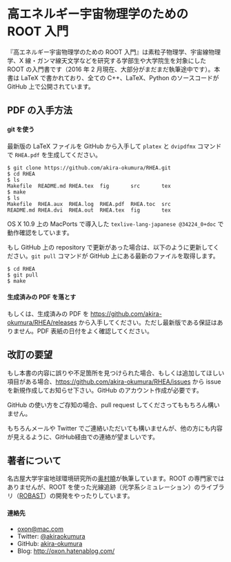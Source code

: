 # 高エネルギー宇宙物理学のための ROOT 入門

『高エネルギー宇宙物理学のための ROOT 入門』は素粒子物理学、宇宙線物理学、X 線・ガンマ線天文学などを研究する学部生や大学院生を対象にした ROOT の入門書です（2016 年 2 月現在、大部分がまだまだ執筆途中です）。本書は LaTeX で書かれており、全ての C++、LaTeX、Python のソースコードが GitHub 上で公開されています。

## PDF の入手方法

#### git を使う
最新版の LaTeX ファイルを GitHub から入手して `platex` と `dvipdfmx` コマンドで `RHEA.pdf` を生成してください。

```
$ git clone https://github.com/akira-okumura/RHEA.git
$ cd RHEA
$ ls
Makefile  README.md RHEA.tex  fig       src       tex
$ make
$ ls
Makefile  RHEA.aux  RHEA.log  RHEA.pdf  RHEA.toc  src
README.md RHEA.dvi  RHEA.out  RHEA.tex  fig       tex
```

OS X 10.9 上の MacPorts で導入した `texlive-lang-japanese @34224_0+doc` で動作確認をしています。

もし GitHub 上の repository で更新があった場合は、以下のように更新してください。`git pull` コマンドが GitHub 上にある最新のファイルを取得します。

```
$ cd RHEA
$ git pull
$ make
```

#### 生成済みの PDF を落とす

もしくは、生成済みの PDF を https://github.com/akira-okumura/RHEA/releases から入手してください。ただし最新版である保証はありません。PDF 表紙の日付をよく確認してください。 

## 改訂の要望
もし本書の内容に誤りや不足箇所を見つけられた場合、もしくは追加してほしい項目がある場合、https://github.com/akira-okumura/RHEA/issues から issue を新規作成してお知らせ下さい。GitHub のアカウント作成が必要です。

GitHub の使い方をご存知の場合、pull request してくださってももちろん構いません。

もちろんメールや Twitter でご連絡いただいても構いませんが、他の方にも内容が見えるように、GitHub経由での連絡が望ましいです。

## 著者について
名古屋大学宇宙地球環境研究所の[奥村曉](http://www.isee.nagoya-u.ac.jp/~okumura/profile.html)が執筆しています。ROOT の専門家ではありませんが、ROOT を使った光線追跡（光学系シミュレーション）のライブラリ（[ROBAST](http://robast.github.io/)）の開発をやったりしています。

#### 連絡先
- oxon@mac.com
- Twitter: [@akiraokumura](https://twitter.com/akiraokumura)
- GitHub: [akira-okumura](https://github.com/akira-okumura/)
- Blog: http://oxon.hatenablog.com/
